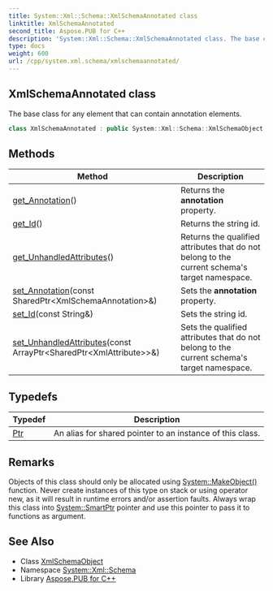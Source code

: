 ```yaml
---
title: System::Xml::Schema::XmlSchemaAnnotated class
linktitle: XmlSchemaAnnotated
second_title: Aspose.PUB for C++
description: 'System::Xml::Schema::XmlSchemaAnnotated class. The base class for any element that can contain annotation elements in C++.'
type: docs
weight: 600
url: /cpp/system.xml.schema/xmlschemaannotated/
---
```

## XmlSchemaAnnotated class


The base class for any element that can contain annotation elements.

```cpp
class XmlSchemaAnnotated : public System::Xml::Schema::XmlSchemaObject
```

## Methods

| Method | Description |
| --- | --- |
| [get_Annotation](./get_annotation/)() | Returns the **annotation** property. |
| [get_Id](./get_id/)() | Returns the string id. |
| [get_UnhandledAttributes](./get_unhandledattributes/)() | Returns the qualified attributes that do not belong to the current schema's target namespace. |
| [set_Annotation](./set_annotation/)(const SharedPtr\<XmlSchemaAnnotation\>\&) | Sets the **annotation** property. |
| [set_Id](./set_id/)(const String\&) | Sets the string id. |
| [set_UnhandledAttributes](./set_unhandledattributes/)(const ArrayPtr\<SharedPtr\<XmlAttribute\>\>\&) | Sets the qualified attributes that do not belong to the current schema's target namespace. |
## Typedefs

| Typedef | Description |
| --- | --- |
| [Ptr](./ptr/) | An alias for shared pointer to an instance of this class. |
## Remarks



Objects of this class should only be allocated using [System::MakeObject()](../../system/makeobject/) function. Never create instances of this type on stack or using operator new, as it will result in runtime errors and/or assertion faults. Always wrap this class into [System::SmartPtr](../../system/smartptr/) pointer and use this pointer to pass it to functions as argument. 

## See Also

* Class [XmlSchemaObject](../xmlschemaobject/)
* Namespace [System::Xml::Schema](../)
* Library [Aspose.PUB for C++](../../)
